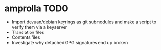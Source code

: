 amprolla TODO
=============

* Import devuan/debian keyrings as git submodules and make a script to
  verify them via a keyserver
* Translation files
* Contents files
* Investigate why detached GPG signatures end up broken
